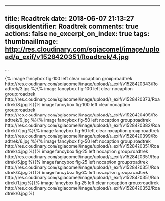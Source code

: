 
---
title: Roadtrek
date: 2018-06-07 21:13:27
disqusIdentifier: Roadtrek
comments: true
actions: false
no_excerpt_on_index: true
tags:
thumbnailImage: http://res.cloudinary.com/sgiacomel/image/upload/a_exif/v1528420351/Roadtrek/4.jpg
---
...
<!-- excerpt -->{% image fancybox fig-100 left clear nocaption group:roadtrek http://res.cloudinary.com/sgiacomel/image/upload/a_exif/v1528420343/Roadtrek/3.jpg %}{% image fancybox fig-100 left clear nocaption group:roadtrek http://res.cloudinary.com/sgiacomel/image/upload/a_exif/v1528420373/Roadtrek/8.jpg %}{% image fancybox fig-100 left clear nocaption group:roadtrek http://res.cloudinary.com/sgiacomel/image/upload/a_exif/v1528420405/Roadtrek/9.jpg %}{% image fancybox fig-50 left nocaption group:roadtrek http://res.cloudinary.com/sgiacomel/image/upload/a_exif/v1528420382/Roadtrek/7.jpg %}{% image fancybox fig-50 left clear nocaption group:roadtrek http://res.cloudinary.com/sgiacomel/image/upload/a_exif/v1528420399/Roadtrek/6.jpg %}{% image fancybox fig-50 left nocaption group:roadtrek http://res.cloudinary.com/sgiacomel/image/upload/a_exif/v1528420351/Roadtrek/4.jpg %}{% image fancybox fig-25 left nocaption group:roadtrek http://res.cloudinary.com/sgiacomel/image/upload/a_exif/v1528420351/Roadtrek/5.jpg %}{% image fancybox fig-25 left nocaption group:roadtrek http://res.cloudinary.com/sgiacomel/image/upload/a_exif/v1528420351/Roadtrek/2.jpg %}{% image fancybox fig-25 left nocaption group:roadtrek http://res.cloudinary.com/sgiacomel/image/upload/a_exif/v1528420351/Roadtrek/1.jpg %}{% image fancybox fig-25 left clear nocaption group:roadtrek http://res.cloudinary.com/sgiacomel/image/upload/a_exif/v1528420352/Roadtrek/0.jpg %}
